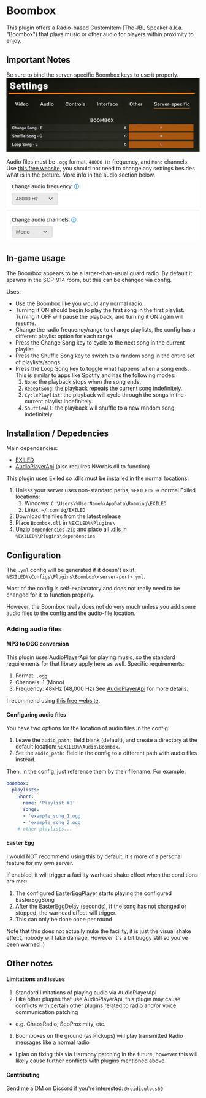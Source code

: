 # Boombox

This plugin offers a Radio-based CustomItem (The JBL Speaker a.k.a. "Boombox") that plays music or other audio for players within proximity to enjoy.

## Important Notes

Be sure to bind the server-specific Boombox keys to use it properly.
![Server-specific settings](./keybind-settings.png)

Audio files must be `.ogg` format, `48000 Hz` frequency, and `Mono` channels. Use [this free website](https://audio.online-convert.com/convert/mp3-to-ogg),
you should not need to change any settings besides what is in the picture. More info in the audio section below.
![Audio conversion](./audio-conversion.png)

## In-game usage

The Boombox appears to be a larger-than-usual guard radio. By default it spawns in the SCP-914 room, but this can be changed via config. 

Uses:
- Use the Boombox like you would any normal radio.
- Turning it ON should begin to play the first song in the first playlist. Turning it OFF will pause the playback, and turning it ON again will resume.
- Change the radio frequency/range to change playlists, the config has a different playlist option for each range. 
- Press the Change Song key to cycle to the next song in the current playlist. 
- Press the Shuffle Song key to switch to a random song in the entire set of playlists/songs.
- Press the Loop Song key to toggle what happens when a song ends. This is similar to apps like Spotify and has the following modes:
  1. `None`: the playback stops when the song ends.
  1. `RepeatSong`: the playback repeats the current song indefinitely.
  1. `CyclePlaylist`: the playback will cycle through the songs in the current playlist indefinitely.
  1. `ShuffleAll`: the playback will shuffle to a new random song indefinitely.

## Installation / Depedencies

Main dependencies:
- [EXILED](https://github.com/ExMod-Team/EXILED)
- [AudioPlayerApi](https://github.com/Killers0992/AudioPlayerApi) (also requires NVorbis.dll to function)

This plugin uses Exiled so .dlls must be installed in the normal locations. 
1. Unless your server uses non-standard paths, `%EXILED%` => normal Exiled locations:
    1. Windows: `C:\Users\%UserName%\AppData\Roaming\EXILED`
    2. Linux: `~/.config/EXILED`
2. Download the files from the latest release
3. Place `Boombox.dll` in `%EXILED%\Plugins\`
4. Unzip `dependencies.zip` and place all .dlls in `%EXILED%\Plugins\dependencies`

## Configuration

The `.yml` config will be generated if it doesn't exist: `%EXILED%\Configs\Plugins\Boombox\<server-port>.yml`.

Most of the config is self-explanatory and does not really need to be changed for it to function properly.

However, the Boombox really does not do very much unless you add some audio files to the config and the audio-file location.

### Adding audio files

#### MP3 to OGG conversion

This plugin uses AudioPlayerApi for playing music, so the standard requirements for that library apply here as well. Specific requirements:
1. Format: `.ogg`
1. Channels: 1 (Mono)
1. Frequency: 48kHz (48,000 Hz)
See [AudioPlayerApi](https://github.com/Killers0992/AudioPlayerApi) for more details.

I recommend using [this free website](https://audio.online-convert.com/convert/mp3-to-ogg).

#### Configuring audio files

You have two options for the location of audio files in the config:
1. Leave the `audio_path:` field blank (default), and create a directory at the default location: `%EXILED%\Audio\Boombox`.
1. Set the `audio_path:` field in the config to a different path with audio files instead.

Then, in the config, just reference them by their filename. For example:
```yml
boombox:
  playlists:
    Short:
      name: 'Playlist #1'
      songs:
      - 'example_song_1.ogg'
      - 'example_song_2.ogg'
    # other playlists...
```

#### Easter Egg

I would NOT recommend using this by default, it's more of a personal feature for my own server.

If enabled, it will trigger a facility warhead shake effect when the conditions are met:
1. The configured EasterEggPlayer starts playing the configured EasterEggSong
1. After the EasterEggDelay (seconds), if the song has not changed or stopped, the warhead effect will trigger.
1. This can only be done once per round

Note that this does not actually nuke the facility, it is just the visual shake effect, nobody will take damage. However it's a bit buggy still so you've been warned :)

## Other notes

#### Limitations and issues

1. Standard limitations of playing audio via AudioPlayerApi
1. Like other plugins that use AudioPlayerApi, this plugin may cause conflicts with certain other plugins related to radio and/or voice communication patching
  - e.g. ChaosRadio, ScpProximity, etc.
1. Boomboxes on the ground (as Pickups) will play transmitted Radio messages like a normal radio
  - I plan on fixing this via Harmony patching in the future, however this will likely cause further conflicts with plugins mentioned above

#### Contributing

Send me a DM on Discord if you're interested: `@reidiculous69`
